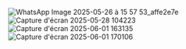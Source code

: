 ![WhatsApp Image 2025-05-26 à 15 57 53_affe2e7e](https://github.com/user-attachments/assets/29c63b5c-98d8-4221-9b86-b55a70e75ea9)
![Capture d'écran 2025-05-28 104223](https://github.com/user-attachments/assets/79a04761-21e8-4fa5-9dfd-bbd81cfaa0e7)
![Capture d'écran 2025-06-01 163135](https://github.com/user-attachments/assets/7fb6051e-e352-4126-b5d6-b644fe0bcc9c)
![Capture d'écran 2025-06-01 170106](https://github.com/user-attachments/assets/98289ed6-2729-4dda-b5dc-60ef319ff690)
